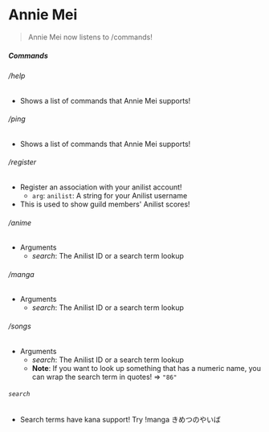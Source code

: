# Annie Mei

> Annie Mei now listens to /commands!

##### Commands

###### /help

- Shows a list of commands that Annie Mei supports!

###### /ping

- Shows a list of commands that Annie Mei supports!

###### /register

- Register an association with your anilist account!
  - `arg`: `anilist`: A string for your Anilist username
- This is used to show guild members' Anilist scores!

###### /anime

- Arguments
  - _search_: The Anilist ID or a search term lookup

###### /manga

- Arguments
  - _search_: The Anilist ID or a search term lookup

###### /songs

- Arguments
  - _search_: The Anilist ID or a search term lookup
  - **Note**: If you want to look up something that has a numeric name, you can wrap the search term in quotes! => `"86"`

###### `search`

- Search terms have kana support!
  Try !manga きめつのやいば

<!-- TODO: Optimize Binary -> https://lifthrasiir.github.io/rustlog/why-is-a-rust-executable-large.html -->
<!-- TODO: Maybe Try to get Spotify links for songs? -->
<!-- TODO: Add Character and Studio query -->
